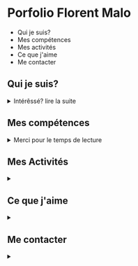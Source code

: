 # Porfolio Florent Malo

* Qui je suis?
* Mes compétences
* Mes activités
* Ce que j'aime
* Me contacter

## Qui je suis? 
<details>
<summary>Intérêssé? lire la suite</summary>
Florent Malo, passionné de Dev (rien de bien nouveau pour un Dev) je ne suis pas tombé dans la "marmite" comme Obélix quand j'étais petit. Ce n'est qu'après différentes expériences professionnelles, riches et variées : 
* la collecte de données au Burkina avec une l'ong IPA, qui est spécialisé dans la randomisation et l'analyse de data des programmes de développement dans de nombreux pays , en Afrique en Asie et en Amerique latine.
Mais assez parlé, comment et pourquoi je suis devenu developpeur web ? la curiosité et le hazard.

Arrivé en France, par amour (marié à une magnifique femme à qui je dis merci pour tout son soutien et son accompagnement) petite parenthèse, mais essentielle pour la suite. Je me suis occupé d'une Association dans la ville de Rouen, j'ai appris la "com": production de visuelle, découverte d'outils de conception tel que Indesign,  photoshop et canva. J'apporte mon savoir faire dans la conception de bugdget et mon approche analytique à savoir mésurer l'intérêt et l'engouement des participants à nos différents évènements pour y apporter des propositions dans le but d'améliorer les prestations de l'association.

Entretemps, je continue à me former à titre personnelle sur Linkind-learning. Je fais des certifications d'abord en Excel (fan absolu de la maniabilité de l'outils et du potentiel), pour aller plus loin en conception de visuelle (Indesign) et là! une découverte Html5 le langage de balisage; ma première page internet, le Css3 donner un visuelle alléchant, et une touche de *magie*, et enfin Studi pour une fomation assidue dans le métier de developpeur (full-stack).
C'est assez long mais représentatif de ce que j'ai découvert: que je passerais le reste de ma vie à faire de la programmation et toucher des gens d'une quelconque façon à distance ou proche, pour un lendemain meilleur.
"La plupart des systèmes dépendaient encore d'un nœud central auquel tout devait être connecté [...]. Je voulais que le fait d'ajouter un lien soit trivial. Si c'était le cas, alors un réseau de liens pourrait se répandre uniformément dans le monde entier.
pour citer Tim Berners-Lee, de son ouvrage Tisser le Web: la conception originale et le destin ultime du World Wide Web".

Si toutes ces élucubrations ne vous ont pas lasser, je vous prie de bien vouloir prendre connaissance de certaines de mes réalisations dans ce domaine.
</details>

## Mes compétences
<details>
<summary>Merci pour le temps de lecture</summary>
* le B.A.B.A c'est à dire le html (hyper text markup langage), j'avoue que la première impression, lorsque tu commences à apprendre quoique ce soit peut rester à vie, et pour moi ça été le cas avec le langage de balisage, lorsque pour la première fois j'ai compris la structure du balisage cela me fit un effet incroyable. Une maison se bâtit sur de solide fondation, bien travaillé la maison resiste au temps et au intempéries, c'est ainsi que je qualifirais le html. je suis à même d'apporter une ossature solide, pour acceuillir une feuille de style digne de ce nom pour un habillage élégant de votre application web. 
De mon expérience je saurais apporter une façon d'écrire des feuilles facilement maintenable pour l'administrateur d'un site ou pour un autre dev. Ainsi votre référencement naturelle en sortira optimiser pour une élégante visibilité.
que serais une application si vos utilisateur ou vous même n'arrivez pas à inter-agir avec? 
Votre site sera dyamiser avec du javaScript côté client, pour rendre votre application moderne et dynamique.
j'ai des compétence en javaScript qui me permettront en effet de communiquer avec le document object modèle de votre site. 
L'aspect inter-action avec le client étant une chose, il s'agit de pouvoir aussi construire une arrière boutique si je peux l'appeler ainsi bien organisée pour vous apporter tout le soutien que nécéssite une application web de ce nom.
A travers le langage php, et son framework symfony, une solide base de         données en lien avec votre serveur seront bâtis pour une excellente maintenance de votre site, tant dans la gestion personnelle qu'assisté. Mes 1 an de formation assidue auprès de Studi Digital Campus, viennent appuyé une solide expérience des données et de leur organisation acquise sur le terrain. git 


</details>

## Mes Activités
<details>
<summary></summary>


</details>


## Ce que j'aime
<details>
<summary></summary>


</details>


## Me contacter
<details>
<summary></summary>


</details>
